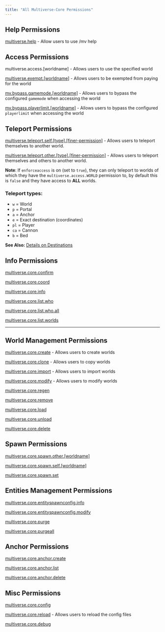 ```yaml
---
title: "All Multiverse-Core Permissions"
---
```


## Help Permissions

[multiverse.help](/core/fundamentals/commands-usage/#Help-Command) - Allow users to use /mv help

## Access Permissions

multiverse.access.[worldname] - Allows users to use the specified world

[multiverse.exempt.[worldname]](/core/fundamentals/world-properties/#World-Fees) - Allows users to be exempted from paying for the world

[mv.bypass.gamemode.[worldname]](/core/fundamentals/world-properties/#Game-Mode) - Allows users to bypass the configured `gamemode` when accessing the world

[mv.bypass.playerlimit.[worldname]](/core/fundamentals/world-properties/#Player-Limit) - Allows users to bypass the configured `playerlimit` when accessing the world

## Teleport Permissions

[multiverse.teleport.self.[type].[finer-permission]](/core/fundamentals/commands-usage/#Teleport-Command) - Allows users to teleport themselves to another world.

[multiverse.teleport.other.[type].[finer-permission]](/core/fundamentals/commands-usage/#Teleport-Command) - Allows users to teleport themselves and others to another world.

**Note**: If `enforceaccess` is on (set to `true`), they can only teleport to worlds of which they have the `multiverse.access.WORLD` permission to, by default this is `false` and they have access to **ALL** worlds.

### Teleport types:

- `w` = World
- `p` = Portal
- `a` = Anchor
- `e` = Exact destination (coordinates)
- `pl` = Player
- `ca` = Cannon
- `b` = Bed

**See Also:** [Details on Destinations](/core/reference/destinations)

## Info Permissions

[multiverse.core.confirm](/core/fundamentals/commands-usage/#Confirm-Command)

[multiverse.core.coord](/core/fundamentals/commands-usage/#Coordinate-Command)

[multiverse.core.info](/core/fundamentals/commands-usage/#Information-Command)

[multiverse.core.list.who](/core/fundamentals/commands-usage/#Who-Command)

[multiverse.core.list.who.all](/core/fundamentals/commands-usage/#Who-All-Command)

[multiverse.core.list.worlds](/core/fundamentals/commands-usage/#List-Command)

---

## World Management Permissions

[multiverse.core.create](/core/fundamentals/commands-usage/#Create-Command) - Allows users to create worlds

[multiverse.core.clone](/core/fundamentals/commands-usage/#Clone-Command) - Allows users to copy worlds

[multiverse.core.import](/core/fundamentals/commands-usage/#Import-Command) - Allows users to import worlds

[multiverse.core.modify](/core/fundamentals/commands-usage/#Modify-Command) - Allows users to modify worlds

[multiverse.core.regen](/core/fundamentals/commands-usage/#Regen-Command)

[multiverse.core.remove](/core/fundamentals/commands-usage/#Remove-Command)

[multiverse.core.load](/core/fundamentals/commands-usage/#Load-Command)

[multiverse.core.unload](/core/fundamentals/commands-usage/#Unload-Command)

[multiverse.core.delete](/core/fundamentals/commands-usage/#Delete-Command)

## Spawn Permissions

[multiverse.core.spawn.other.[worldname]](/core/fundamentals/commands-usage/#Spawn-Command)

[multiverse.core.spawn.self.[worldname]](/core/fundamentals/commands-usage/#Spawn-Command)

[multiverse.core.spawn.set](/core/fundamentals/commands-usage/#Set-Spawn-Command)

## Entities Management Permissions

[multiverse.core.entityspawnconfig.info](/core/fundamentals/commands-usage/#Entity-Spawn-Config-Info-Command)

[multiverse.core.entityspawnconfig.modify](/core/fundamentals/commands-usage/#Entity-Spawn-Config-Modify-Command)

[multiverse.core.purge](/core/fundamentals/commands-usage/#Purge-Entities-Command)

[multiverse.core.purgeall](/core/fundamentals/commands-usage/#Purge-All-Entities-Command)

## Anchor Permissions

[multiverse.core.anchor.create](/core/fundamentals/commands-usage/#Anchor-Set-Command)

[multiverse.core.anchor.list](/core/fundamentals/commands-usage/#Anchor-List-Command)

[multiverse.core.anchor.delete](/core/fundamentals/commands-usage/#Anchor-Delete-Command)

## Misc Permissions

[multiverse.core.config](/core/fundamentals/commands-usage/#Config-Command)

[multiverse.core.reload](/core/fundamentals/commands-usage/#Reload-Command) - Allows users to reload the config files

[multiverse.core.debug](/core/fundamentals/commands-usage/#Debug-Command)
